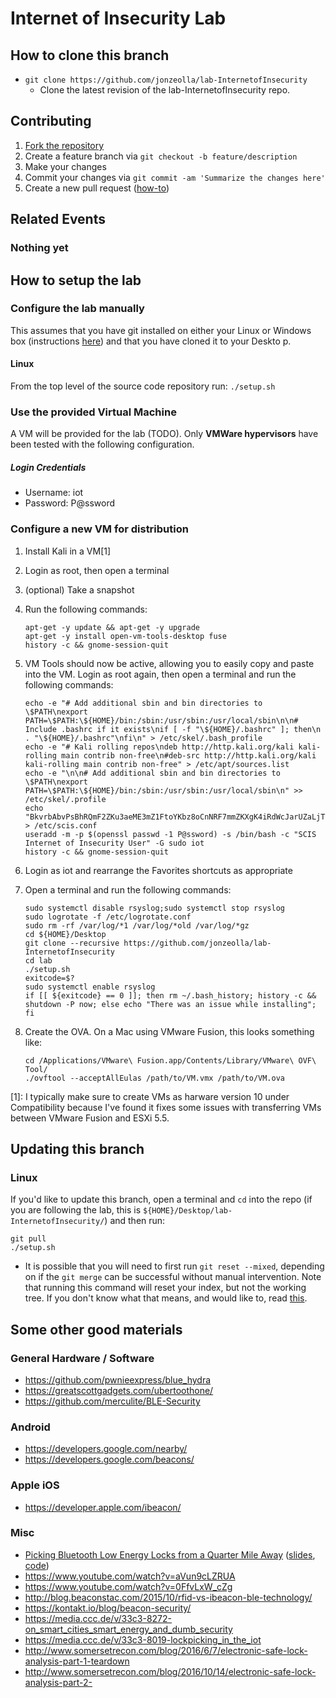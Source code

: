 # Internet of Insecurity Lab

## How to clone this branch
* `git clone https://github.com/jonzeolla/lab-InternetofInsecurity`
  * Clone the latest revision of the lab-InternetofInsecurity repo.

## Contributing
1. [Fork the repository](https://github.com/jonzeolla/lab-InternetofInsecurity/fork)
1. Create a feature branch via `git checkout -b feature/description`
1. Make your changes
1. Commit your changes via `git commit -am 'Summarize the changes here'`
1. Create a new pull request ([how-to](https://help.github.com/articles/creating-a-pull-request/))

## Related Events
### Nothing yet

## How to setup the lab
### Configure the lab manually
This assumes that you have git installed on either your Linux or Windows box (instructions [here](https://git-scm.com/book/en/v2/Getting-Started-Installing-Git)) and that you have cloned it to your Deskto
p.

#### Linux
From the top level of the source code repository run:
`./setup.sh`

### Use the provided Virtual Machine
A VM will be provided for the lab (TODO).  Only **VMWare hypervisors** have been tested with the following configuration.
##### Login Credentials
* Username:  iot
* Password:  P@ssword

### Configure a new VM for distribution
1. Install Kali in a VM[1]
2. Login as root, then open a terminal
3. (optional) Take a snapshot
4. Run the following commands:

    ```
    apt-get -y update && apt-get -y upgrade
    apt-get -y install open-vm-tools-desktop fuse
    history -c && gnome-session-quit
    ```
5. VM Tools should now be active, allowing you to easily copy and paste into the VM.  Login as root again, then open a terminal and run the following commands:

    ```
    echo -e "# Add additional sbin and bin directories to \$PATH\nexport PATH=\$PATH:\${HOME}/bin:/sbin:/usr/sbin:/usr/local/sbin\n\n# Include .bashrc if it exists\nif [ -f "\${HOME}/.bashrc" ]; then\n  . "\${HOME}/.bashrc"\nfi\n" > /etc/skel/.bash_profile
    echo -e "# Kali rolling repos\ndeb http://http.kali.org/kali kali-rolling main contrib non-free\n#deb-src http://http.kali.org/kali kali-rolling main contrib non-free" > /etc/apt/sources.list
    echo -e "\n\n# Add additional sbin and bin directories to \$PATH\nexport PATH=\$PATH:\${HOME}/bin:/sbin:/usr/sbin:/usr/local/sbin\n" >> /etc/skel/.profile
    echo "BkvrbAbvPsBhRQmF2ZKu3aeME3mZ1FtoYKbz8oCnNRF7mmZKXgK4iRdWcJarUZaLjTuFvk1IXiF57yEuIhjBzNv5RpIAA4JBK3Pk" > /etc/scis.conf
    useradd -m -p $(openssl passwd -1 P@ssword) -s /bin/bash -c "SCIS Internet of Insecurity User" -G sudo iot
    history -c && gnome-session-quit
    ```
6. Login as iot and rearrange the Favorites shortcuts as appropriate
7. Open a terminal and run the following commands:

    ```
    sudo systemctl disable rsyslog;sudo systemctl stop rsyslog
    sudo logrotate -f /etc/logrotate.conf
    sudo rm -rf /var/log/*1 /var/log/*old /var/log/*gz
    cd ${HOME}/Desktop
    git clone --recursive https://github.com/jonzeolla/lab-InternetofInsecurity
    cd lab
    ./setup.sh
    exitcode=$?
    sudo systemctl enable rsyslog
    if [[ ${exitcode} == 0 ]]; then rm ~/.bash_history; history -c && shutdown -P now; else echo "There was an issue while installing"; fi
    ```
8. Create the OVA. On a Mac using VMware Fusion, this looks something like:

    ```
    cd /Applications/VMware\ Fusion.app/Contents/Library/VMware\ OVF\ Tool/
    ./ovftool --acceptAllEulas /path/to/VM.vmx /path/to/VM.ova
    ```
[1]:  I typically make sure to create VMs as harware version 10 under Compatibility because I've found it fixes some issues with transferring VMs between VMware Fusion and ESXi 5.5.


## Updating this branch  
### Linux
If you'd like to update this branch, open a terminal and `cd` into the repo (if you are following the lab, this is `${HOME}/Desktop/lab-InternetofInsecurity/`) and then run:  

```
git pull
./setup.sh
```
 * It is possible that you will need to first run `git reset --mixed`, depending on if the `git merge` can be successful without manual intervention.  Note that running this command will reset your index, but not the working tree.  If you don't know what that means, and would like to, read [this](https://git-scm.com/docs/git-reset).  

## Some other good materials
### General Hardware / Software
* https://github.com/pwnieexpress/blue_hydra
* https://greatscottgadgets.com/ubertoothone/
* https://github.com/merculite/BLE-Security

### Android
* https://developers.google.com/nearby/
* https://developers.google.com/beacons/

### Apple iOS
* https://developer.apple.com/ibeacon/

### Misc
* [Picking Bluetooth Low Energy Locks from a Quarter Mile Away](https://www.youtube.com/watch?v=8h9nbMB1eTE) ([slides](https://media.defcon.org/DEF%20CON%2024/DEF%20CON%2024%20presentations/DEFCON-24-Rose-Ramsey-Picking-Bluetooth-Low-Energy-Locks-UPDATED.pdf), [code](https://github.com/merculite/BLE-Security))
* https://www.youtube.com/watch?v=aVun9cLZRUA
* https://www.youtube.com/watch?v=0FfvLxW_cZg
* http://blog.beaconstac.com/2015/10/rfid-vs-ibeacon-ble-technology/
* https://kontakt.io/blog/beacon-security/
* https://media.ccc.de/v/33c3-8272-on_smart_cities_smart_energy_and_dumb_security
* https://media.ccc.de/v/33c3-8019-lockpicking_in_the_iot
* http://www.somersetrecon.com/blog/2016/6/7/electronic-safe-lock-analysis-part-1-teardown
* http://www.somersetrecon.com/blog/2016/10/14/electronic-safe-lock-analysis-part-2-

